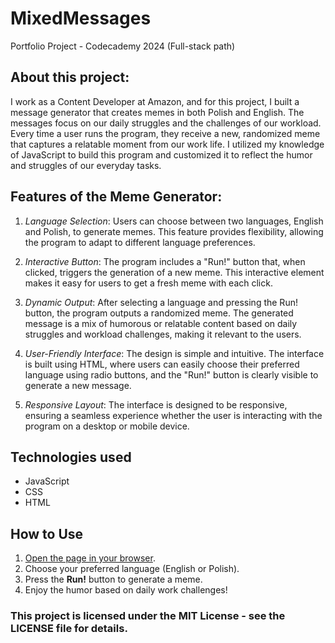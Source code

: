 # MixedMessages
Portfolio Project - Codecademy 2024 (Full-stack path)

## About this project:
I work as a Content Developer at Amazon, and for this project, I built a message generator that creates memes in both Polish and English. The messages focus on our daily struggles and the challenges of our workload. Every time a user runs the program, they receive a new, randomized meme that captures a relatable moment from our work life. I utilized my knowledge of JavaScript to build this program and customized it to reflect the humor and struggles of our everyday tasks.

## Features of the Meme Generator:

1. *Language Selection*:
Users can choose between two languages, English and Polish, to generate memes. This feature provides flexibility, allowing the program to adapt to different language preferences.

2. *Interactive Button*:
The program includes a "Run!" button that, when clicked, triggers the generation of a new meme. This interactive element makes it easy for users to get a fresh meme with each click.

3. *Dynamic Output*:
After selecting a language and pressing the Run! button, the program outputs a randomized meme. The generated message is a mix of humorous or relatable content based on daily struggles and workload challenges, making it relevant to the users.

4. *User-Friendly Interface*:
The design is simple and intuitive. The interface is built using HTML, where users can easily choose their preferred language using radio buttons, and the "Run!" button is clearly visible to generate a new message.

5. *Responsive Layout*:
The interface is designed to be responsive, ensuring a seamless experience whether the user is interacting with the program on a desktop or mobile device.


## Technologies used
+ JavaScript
+ CSS
+ HTML

## How to Use

1. [Open the page in your browser](https://suzanka.github.io/MixedMessages/). 
2. Choose your preferred language (English or Polish).
3. Press the **Run!** button to generate a meme.
4. Enjoy the humor based on daily work challenges!


### This project is licensed under the MIT License - see the LICENSE file for details.

